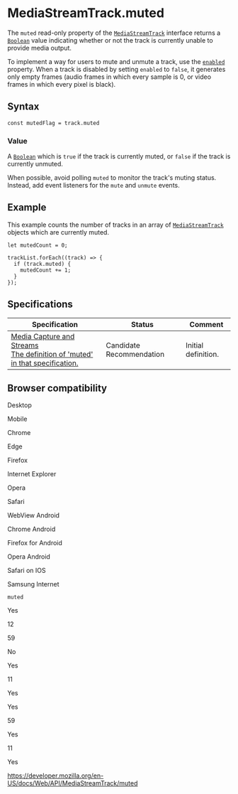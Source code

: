 # MediaStreamTrack.muted

The `muted` read-only property of the [`MediaStreamTrack`](../mediastreamtrack) interface returns a [`Boolean`](https://developer.mozilla.org/en-US/docs/Web/JavaScript/Reference/Global_Objects/Boolean) value indicating whether or not the track is currently unable to provide media output.

To implement a way for users to mute and unmute a track, use the [`enabled`](enabled) property. When a track is disabled by setting `enabled` to `false`, it generates only empty frames (audio frames in which every sample is 0, or video frames in which every pixel is black).

## Syntax

    const mutedFlag = track.muted

### Value

A [`Boolean`](https://developer.mozilla.org/en-US/docs/Web/JavaScript/Reference/Global_Objects/Boolean) which is `true` if the track is currently muted, or `false` if the track is currently unmuted.

When possible, avoid polling `muted` to monitor the track's muting status. Instead, add event listeners for the `mute` and `unmute` events.

## Example

This example counts the number of tracks in an array of [`MediaStreamTrack`](../mediastreamtrack) objects which are currently muted.

    let mutedCount = 0;

    trackList.forEach((track) => {
      if (track.muted) {
        mutedCount += 1;
      }
    });

## Specifications

<table><thead><tr class="header"><th>Specification</th><th>Status</th><th>Comment</th></tr></thead><tbody><tr class="odd"><td><a href="https://w3c.github.io/mediacapture-main/#dom-mediastreamtrack-muted">Media Capture and Streams<br />
<span class="small">The definition of 'muted' in that specification.</span></a></td><td><span class="spec-cr">Candidate Recommendation</span></td><td>Initial definition.</td></tr></tbody></table>

## Browser compatibility

Desktop

Mobile

Chrome

Edge

Firefox

Internet Explorer

Opera

Safari

WebView Android

Chrome Android

Firefox for Android

Opera Android

Safari on IOS

Samsung Internet

`muted`

Yes

12

59

No

Yes

11

Yes

Yes

59

Yes

11

Yes

<a href="https://developer.mozilla.org/en-US/docs/Web/API/MediaStreamTrack/muted" class="_attribution-link">https://developer.mozilla.org/en-US/docs/Web/API/MediaStreamTrack/muted</a>
